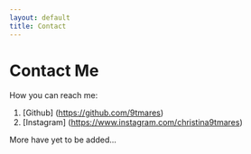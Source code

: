```yaml
---
layout: default
title: Contact
---
```


# Contact Me

How you can reach me:

1. [Github] (https://github.com/9tmares)
2. [Instagram] (https://www.instagram.com/christina9tmares)

More have yet to be added...
